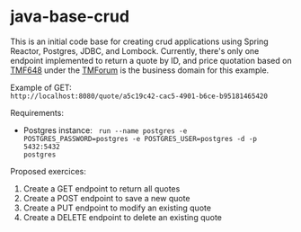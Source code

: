 # java-base-crud

This is an initial code base for creating crud applications using Spring Reactor, Postgres, JDBC, and Lombock. Currently, there's only one endpoint implemented to return a quote by ID, and price quotation based on <a href="https://projects.tmforum.org/wiki/download/attachments/90514851/TMF648_Quote_Management_API_REST_Specification_R17.5.0.pdf?api=v2 is the main domain of this project">TMF648</a> under the <a href="https://www.tmforum.org/resources/specification/tmf648-quote-api-rest-specification-r16-0-1/">TMForum</a> is the business domain for this example.

Example of GET: <code> http://localhost:8080/quote/a5c19c42-cac5-4901-b6ce-b95181465420 </code>

Requirements:
* Postgres instance:
<code> run --name postgres -e POSTGRES_PASSWORD=postgres -e POSTGRES_USER=postgres -d -p 5432:5432 postgres </code>

Proposed exercices:
1. Create a GET endpoint to return all quotes
2. Create a POST endpoint to save a new quote
3. Create a PUT endpoint to modify an existing quote
4. Create a DELETE endpoint to delete an existing quote 
